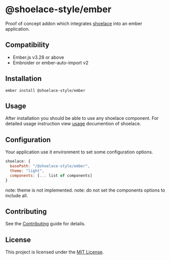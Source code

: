 # @shoelace-style/ember

Proof of concept addon which integrates [shoelace](https://shoelace.style/) into an ember application.

## Compatibility

- Ember.js v3.28 or above
- Embroider or ember-auto-import v2

## Installation

```
ember install @shoelace-style/ember
```

## Usage

After installation you should be able to use any shoelace component. For detailed usage instruction view [usage](https://shoelace.style/getting-started/usage) documention of shoelace.

## Configuration

Your application use it environment to set some configuration options.

```js
shoelace: {
  basePath: "/@shoelace-style/ember",
  theme: "light",
  components: [... list of components]
}
```

note: theme is not implemented.
note: do not set the components options to include all.

## Contributing

See the [Contributing](CONTRIBUTING.md) guide for details.

## License

This project is licensed under the [MIT License](LICENSE.md).
